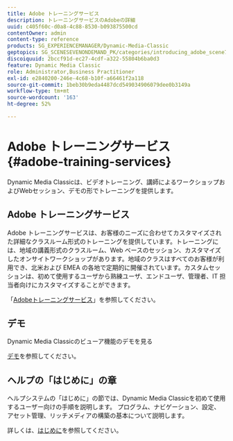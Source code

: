 ```yaml
---
title: Adobe トレーニングサービス
description: トレーニングサービスのAdobeの詳細
uuid: c405f60c-d0a8-4c88-8530-b093875500cd
contentOwner: admin
content-type: reference
products: SG_EXPERIENCEMANAGER/Dynamic-Media-Classic
geptopics: SG_SCENESEVENONDEMAND_PK/categories/introducing_adobe_scene7
discoiquuid: 2bccf91d-ec27-4cdf-a322-55804b6ba0d3
feature: Dynamic Media Classic
role: Administrator,Business Practitioner
exl-id: e2840200-246e-4c68-b10f-a66461f2a118
source-git-commit: 1beb30b9eda4487dcd549034906079dee0b3149a
workflow-type: tm+mt
source-wordcount: '163'
ht-degree: 52%

---
```


# Adobe トレーニングサービス{#adobe-training-services}

Dynamic Media Classicは、ビデオトレーニング、講師によるワークショップおよびWebセッション、デモの形でトレーニングを提供します。

## Adobe トレーニングサービス

Adobe トレーニングサービスは、お客様のニーズに合わせてカスタマイズされた詳細なクラスルーム形式のトレーニングを提供しています。トレーニングには、地域の講義形式のクラスルーム、Web ベースのセッション、カスタマイズしたオンサイトワークショップがあります。地域のクラスはすべてのお客様が利用でき、北米および EMEA の各地で定期的に開催されています。カスタムセッションは、初めて使用するユーザから熟練ユーザ、エンドユーザ、管理者、IT 担当者向けにカスタマイズすることができます。

「[Adobeトレーニングサービス](https://learning.adobe.com/)」を参照してください。

## デモ

Dynamic Media Classicのビューア機能のデモを見る

[デモ](https://landing.adobe.com/en/na/dynamic-media/ctir-2755/live-demos.html)を参照してください。

## ヘルプの「はじめに」の章

ヘルプシステムの「はじめに」の節では、Dynamic Media Classicを初めて使用するユーザー向けの手順を説明します。 プログラム、ナビゲーション、設定、アセット管理、リッチメディアの構築の基本について説明します。

詳しくは、[はじめに](dmc-platform-overview.md)を参照してください。
